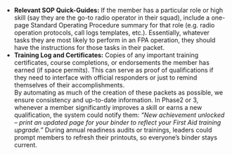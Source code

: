 - **Relevant SOP Quick-Guides:** If the member has a particular role or high skill (say they are the go-to radio operator in their squad), include a one-page Standard Operating Procedure summary for that role (e.g. radio operation protocols, call logs templates, etc.). Essentially, whatever tasks they are most likely to perform in an FPA operation, they should have the instructions for those tasks in their packet.  
- **Training Log and Certificates:** Copies of any important training certificates, course completions, or endorsements the member has earned (if space permits). This can serve as proof of qualifications if they need to interface with official responders or just to remind themselves of their accomplishments.  
By automating as much of the creation of these packets as possible, we ensure consistency and up-to-date information. In Phase2 or 3, whenever a member significantly improves a skill or earns a new qualification, the system could notify them: _“New achievement unlocked – print an updated page for your binder to reflect your First Aid training upgrade.”_ During annual readiness audits or trainings, leaders could prompt members to refresh their printouts, so everyone’s binder stays current.